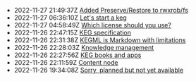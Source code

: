 * 2022-11-27 21:49:37Z [Added Preserve/Restore to rwxrob/fs](../8)
* 2022-11-27 06:36:10Z [Let's start a keg](../5)
* 2022-11-27 04:58:49Z [Which license should you use?](../7)
* 2022-11-26 22:47:15Z [KEG specification](../6)
* 2022-11-26 22:31:38Z [KEGML is Markdown with limitations](../4)
* 2022-11-26 22:28:03Z [Knowledge management](../1)
* 2022-11-26 22:27:56Z [KEG books and apps](../3)
* 2022-11-26 22:11:59Z [Content node](../2)
* 2022-11-26 19:34:08Z [Sorry, planned but not yet available](../0)
